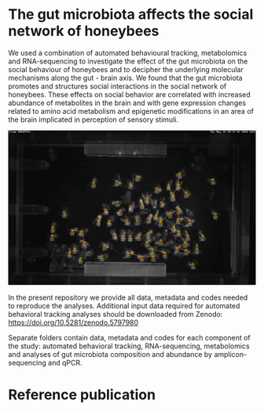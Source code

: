 # The gut microbiota affects the social network of honeybees

We used a combination of automated behavioural tracking, metabolomics and RNA-sequencing to investigate the effect of the gut microbiota on the social behaviour of honeybees and to decipher the underlying molecular mechanisms along the gut - brain axis. We found that the gut microbiota promotes and structures social interactions in the social network of honeybees. These effects on social behavior are correlated with increased abundance of metabolites in the brain and with gene expression changes related to amino acid metabolism and epigenetic modifications in an area of the brain implicated in perception of sensory stimuli. <br />

![Image of automated behavioral tracking](https://github.com/JoanitoLiberti/The-gut-microbiota-affects-the-social-network-of-honeybees/blob/main/TrackingSystemBees.png)

In the present repository we provide all data, metadata and codes needed to reproduce the analyses. Additional input data required for automated behavioral tracking analyses should be downloaded from Zenodo: https://doi.org/10.5281/zenodo.5797980

Separate folders contain data, metadata and codes for each component of the study: automated behavioral tracking, RNA-sequencing, metabolomics and analyses of gut microbiota composition and abundance by amplicon-sequencing and qPCR.

# Reference publication
